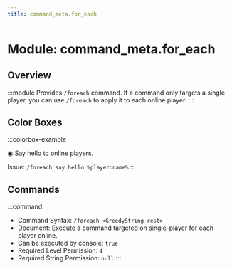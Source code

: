 ```yaml
---
title: command_meta.for_each
---
```



# Module: command_meta.for_each

## Overview
:::module
Provides `/foreach` command.
If a command only targets a single player, you can use `/foreach` to apply it to each online player.
:::
## Color Boxes

:::colorbox-example

◉ Say hello to online players.

Issue: `/foreach say hello %player:name%`
:::

## Commands
:::command
- Command Syntax: `/foreach <GreedyString rest>`
- Document: Execute a command targeted on single-player for each player online.
- Can be executed by console: `true`
- Required Level Permission: `4`
- Required String Permission: `null`
:::
